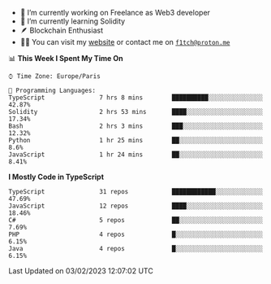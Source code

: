 - 🔭 I’m currently working on Freelance as Web3 developer
- 🌱 I’m currently learning Solidity
- 🪶 Blockchain Enthusiast
- 👨‍💻 You can visit my [website](https://f1tch.xyz) or contact me on [`f1tch@proton.me`](mailto:f1tch@proton.me)

<!--START_SECTION:waka-->
📊 **This Week I Spent My Time On** 

```text
⌚︎ Time Zone: Europe/Paris

💬 Programming Languages: 
TypeScript               7 hrs 8 mins        ██████████░░░░░░░░░░░░░░░   42.87% 
Solidity                 2 hrs 53 mins       ████░░░░░░░░░░░░░░░░░░░░░   17.34% 
Bash                     2 hrs 3 mins        ███░░░░░░░░░░░░░░░░░░░░░░   12.32% 
Python                   1 hr 25 mins        ██░░░░░░░░░░░░░░░░░░░░░░░   8.6% 
JavaScript               1 hr 24 mins        ██░░░░░░░░░░░░░░░░░░░░░░░   8.41%

```

**I Mostly Code in TypeScript** 

```text
TypeScript               31 repos            ████████████░░░░░░░░░░░░░   47.69% 
JavaScript               12 repos            ████░░░░░░░░░░░░░░░░░░░░░   18.46% 
C#                       5 repos             ██░░░░░░░░░░░░░░░░░░░░░░░   7.69% 
PHP                      4 repos             █░░░░░░░░░░░░░░░░░░░░░░░░   6.15% 
Java                     4 repos             █░░░░░░░░░░░░░░░░░░░░░░░░   6.15%

```



 Last Updated on 03/02/2023 12:07:02 UTC
<!--END_SECTION:waka-->
